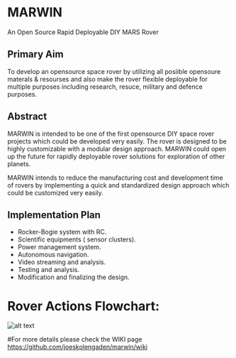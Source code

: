 # MARWIN
An Open Source Rapid Deployable DIY MARS Rover

## Primary Aim
To develop an opensource space rover by utilizing all posiible opensoure materals & resourses and also make the rover flexible  deployable for multiple purposes including research, resuce, military and defence purposes.

## Abstract

MARWIN is intended to be one of the first opensource DIY space rover projects which could be developed very easily. The rover is designed to be highly customizable with a modular design approach. MARWIN could open up the future for rapidly deployable rover solutions for exploration of other planets.

MARWIN intends to reduce the manufacturing cost and development time of rovers by implementing a quick and standardized design approach which could be customized very easily.

## Implementation Plan

* Rocker-Bogie system with RC.
* Scientific equipments ( sensor clusters).
* Power management system.
* Autonomous navigation.
* Video streaming and analysis.
* Testing and analysis.
* Modification and finalizing the design.


# Rover Actions Flowchart:

![alt text](https://www.researchgate.net/profile/Nathalie_Mitton/publication/282195030/figure/fig5/AS:325787430473733@1454685184598/Rover-actions-Flowchart.png)


#For more details please check the WIKI page https://github.com/joeskolengaden/marwin/wiki
